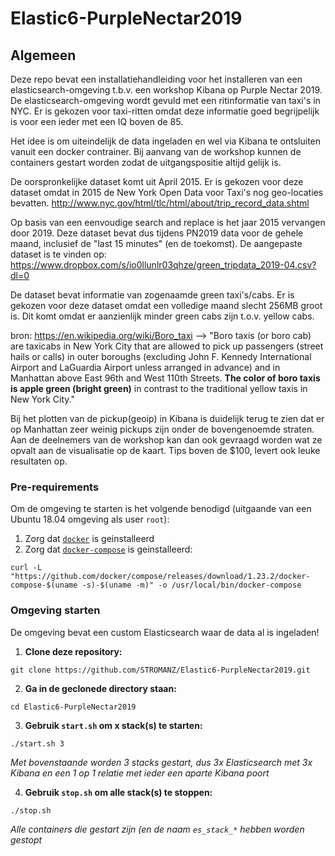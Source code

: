 # Elastic6-PurpleNectar2019

## Algemeen
Deze repo bevat een installatiehandleiding voor het installeren van een elasticsearch-omgeving t.b.v. een workshop Kibana op Purple Nectar 2019. De elasticsearch-omgeving wordt gevuld met een ritinformatie van taxi's in NYC.
Er is gekozen voor taxi-ritten omdat deze informatie goed begrijpelijk is voor een ieder met een IQ boven de 85.

Het idee is om uiteindelijk de data ingeladen en wel via Kibana te ontsluiten vanuit een docker contrainer.
Bij aanvang van de workshop kunnen de containers gestart worden zodat de uitgangspositie altijd gelijk is.

De oorspronkelijke dataset komt uit April 2015.
Er is gekozen voor deze dataset omdat in 2015 de New York Open Data voor Taxi's nog geo-locaties bevatten.
http://www.nyc.gov/html/tlc/html/about/trip_record_data.shtml

Op basis van een eenvoudige search and replace is het jaar 2015 vervangen door 2019.
Deze dataset bevat dus tijdens PN2019 data voor de gehele maand, inclusief de "last 15 minutes" (en de toekomst).
De aangepaste dataset is te vinden op:
https://www.dropbox.com/s/io0llunlr03qhze/green_tripdata_2019-04.csv?dl=0

De dataset bevat informatie van zogenaamde green taxi's/cabs.
Er is gekozen voor deze dataset omdat een volledige maand slecht 256MB groot is.
Dit komt omdat er aanzienlijk minder green cabs zijn t.o.v. yellow cabs.

bron: https://en.wikipedia.org/wiki/Boro_taxi -->
"Boro taxis (or boro cab) are taxicabs in New York City that are allowed to pick up passengers (street hails or calls) in outer boroughs (excluding John F. Kennedy International Airport and LaGuardia Airport unless arranged in advance) and in Manhattan above East 96th and West 110th Streets. **The color of boro taxis is apple green (bright green)** in contrast to the traditional yellow taxis in New York City." 

Bij het plotten van de pickup(geoip) in Kibana is duidelijk terug te zien dat er op Manhattan zeer weinig pickups zijn onder de bovengenoemde straten. Aan de deelnemers van de workshop kan dan ook gevraagd worden wat ze opvalt aan de visualisatie op de kaart. Tips boven de $100, levert ook leuke resultaten op.

### Pre-requirements
Om de omgeving te starten is het volgende benodigd (uitgaande van een Ubuntu 18.04 omgeving als user `root`):

1. Zorg dat [`docker`](https://docs.docker.com/install/linux/docker-ce/ubuntu/) is geinstalleerd
1. Zorg dat [`docker-compose`](https://docs.docker.com/compose/install/) is geinstalleerd:
```
curl -L "https://github.com/docker/compose/releases/download/1.23.2/docker-compose-$(uname -s)-$(uname -m)" -o /usr/local/bin/docker-compose
```

### Omgeving starten
De omgeving bevat een custom Elasticsearch waar de data al is ingeladen!

1. **Clone deze repository:**
```
git clone https://github.com/STROMANZ/Elastic6-PurpleNectar2019.git
```

2. **Ga in de geclonede directory staan:**
```
cd Elastic6-PurpleNectar2019
```

3. **Gebruik `start.sh` om x stack(s) te starten:**
```
./start.sh 3
```
*Met bovenstaande worden 3 stacks gestart, dus 3x Elasticsearch met 3x Kibana en een 1 op 1 relatie met ieder een aparte Kibana poort*

4. **Gebruik `stop.sh` om alle stack(s) te stoppen:**
```
./stop.sh
```
*Alle containers die gestart zijn (en de naam `es_stack_*` hebben worden gestopt*